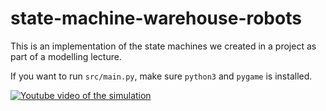 # state-machine-warehouse-robots

This is an implementation of the state machines we created in a project as part of a modelling lecture.

If you want to run `src/main.py`, make sure `python3` and `pygame` is installed.

[![Youtube video of the simulation](https://img.youtube.com/vi/JT5OaHd9Ezk/0.jpg)](https://www.youtube.com/watch?v=JT5OaHd9Ezk)
